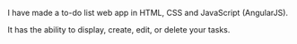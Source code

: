 I have made a to-do list web app in HTML, CSS and JavaScript (AngularJS).

It has the ability to display, create, edit, or delete your tasks.
